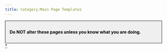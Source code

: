 ```yaml
---
title: Category:Main Page Templates
---
```


<div style="border: 1px solid; width: 96%; color: black; padding: 1em; float: left; background: #EFEFEF">

**Do NOT alter these pages unless you know what you are doing.**

</div>

[\*](Category:Templates "wikilink")